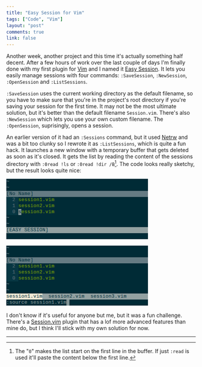 ```yaml
---
title: "Easy Session for Vim" 
tags: ["Code", "Vim"]
layout: "post"
comments: true
link: false
---
```


Another week, another project and this time it's actually something half decent. After a few hours of work over the last couple of days I'm finally done with my first plugin for [Vim](http://www.vim.org/) and I named it [Easy Session](https://github.com/gummesson/easy-session.vim). It lets you easily manage sessions with four commands: `:SaveSession`, `:NewSession`, `:OpenSession` and `:ListSessions`.

`:SaveSession` uses the current working directory as the default filename, so you have to make sure that you're in the project's root directory if you're saving your session for the first time. It may not be the most ultimate solution, but it's better than the default filename `Session.vim`. There's also `:NewSession` which lets you use your own custom filename. The `:OpenSession`, suprisingly, opens a session.

An earlier version of it had an `:Sessions` command, but it used [Netrw](http://www.vim.org/scripts/script.php?script_id=1075) and was a bit too clunky so I rewrote it as `:ListSessions`, which is quite a fun hack. It launches a new window with a temporary buffer that gets deleted as soon as it's closed. It gets the list by reading the content of the sessions directory with `:0read !ls` or `:0read !dir /B`[^20130212-1]. The code looks really sketchy, but the result looks quite nice:

![Easy Session (Sessions List)](/images/blog/2013/02/12/easy-session-01.png)

![Easy Session (Sessions List)](/images/blog/2013/02/12/easy-session-02.png)

I don't know if it's useful for anyone but me, but it was a fun challenge. There's a [Session.vim](http://peterodding.com/code/vim/session/) plugin that has a lof more advanced features than mine do, but I think I'll stick with my own solution for now.

* * *

[^20130212-1]: The "`0`" makes the list start on the first line in the buffer. If just `:read` is used it'll paste the content below the first line.
